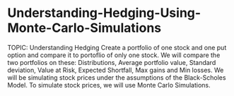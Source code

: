 # Understanding-Hedging-Using-Monte-Carlo-Simulations
TOPIC: Understanding Hedging
Create a portfolio of one stock and one put option and compare it to portoflio of only one stock.
We will compare the two portfolios on these: Distributions, Average portfolio value, Standard deviation, Value at Risk, Expected Shortfall, Max gains and Min losses.
We will be simulating stock prices under the assumptions of the Black-Scholes Model.
To simulate stock prices, we will use Monte Carlo Simulations.
